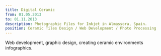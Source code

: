 ```yaml
---
title: Digital Ceramic
from: 01.05.2013
to: 01.11.2013
description: Photographic Files for Inkjet in Almassora, Spain.
position: Ceramic Tiles Design / Web Development / Photo Processing
---
```

Web development, graphic design, creating ceramic environments infographics.
